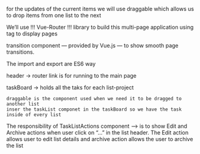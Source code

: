 
for the updates of the current items we will use draggable which allows us to drop items from one list to the next

We’ll use !!!  Vue-Router  !!! library to build this multi-page application using <router-view> tag to display pages

transition component — provided by Vue.js — to show smooth page transitions.

The import and export are ES6 way


header -> 
    router link is for running to the main page

taskBoard -> 
    holds all the taks for each list-project

    draggable is the component used when we need it to be dragged to another list
    inser the taskList componet in the taskBoard so we have the task inside of every list

The responsibility of TaskListActions component -->  is to show Edit and Archive actions when user click on “…” in the list header.
The Edit action allows user to edit list details and archive action allows the user to archive the list